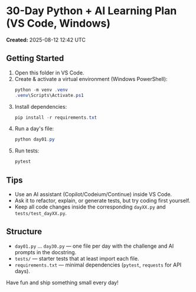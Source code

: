 
# 30-Day Python + AI Learning Plan (VS Code, Windows)

**Created:** 2025-08-12 12:42 UTC

## Getting Started
1. Open this folder in VS Code.
2. Create & activate a virtual environment (Windows PowerShell):
   ```powershell
   python -m venv .venv
   .venv\Scripts\Activate.ps1
   ```
3. Install dependencies:
   ```powershell
   pip install -r requirements.txt
   ```
4. Run a day's file:
   ```powershell
   python day01.py
   ```
5. Run tests:
   ```powershell
   pytest
   ```

## Tips
- Use an AI assistant (Copilot/Codeium/Continue) inside VS Code.
- Ask it to refactor, explain, or generate tests, but try coding first yourself.
- Keep all code changes inside the corresponding `dayXX.py` and `tests/test_dayXX.py`.

## Structure
- `day01.py` ... `day30.py` — one file per day with the challenge and AI prompts in the docstring.
- `tests/` — starter tests that at least import each file.
- `requirements.txt` — minimal dependencies (`pytest`, `requests` for API days).

Have fun and ship something small every day!
